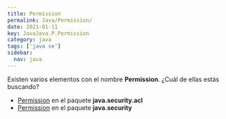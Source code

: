 ```yaml
---
title: Permission
permalink: Java/Permission/
date: 2021-01-11
key: JavaJava.P.Permission
category: java
tags: ['java se']
sidebar: 
  nav: java
---
```


Existen varios elementos con el nombre **Permission**. ¿Cuál de ellas estás buscando?
<ul>
<li><a href="/Java/Permission-java-security-acl/">Permission</a> en el paquete <strong>java.security.acl</strong></li>
<li><a href="/Java/Permission-java-security/">Permission</a> en el paquete <strong>java.security</strong></li>
<ul>
